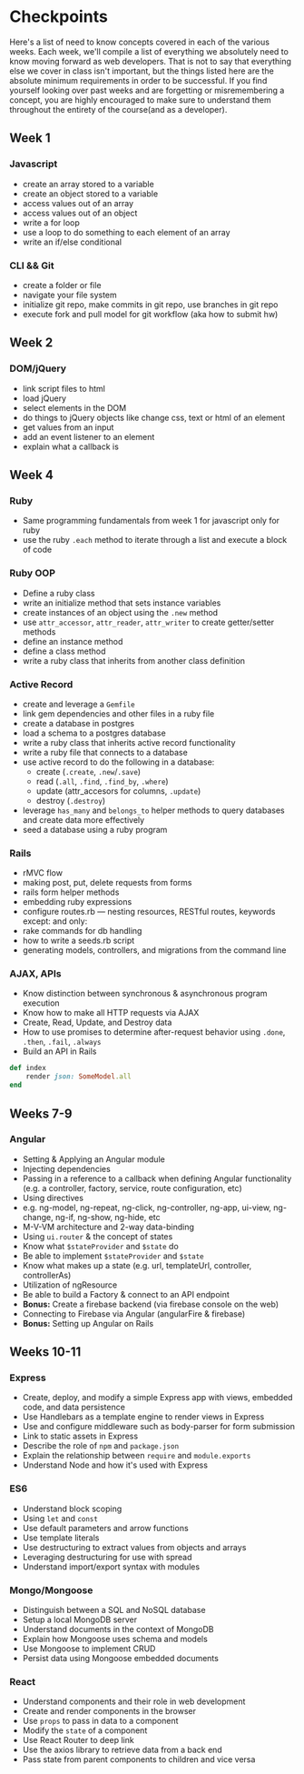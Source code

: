 # Checkpoints

Here's a list of need to know concepts covered in each of the various weeks. Each week, we'll compile a list of everything we absolutely need to know moving forward as web developers. That is not to say that everything else we cover in class isn't important, but the things listed here are the absolute minimum requirements in order to be successful. If you find yourself looking over past weeks and are forgetting or misremembering a concept, you are highly encouraged to make sure to understand them throughout the entirety of the course(and as a developer).

## Week 1

### Javascript

- create an array stored to a variable
- create an object stored to a variable
- access values out of an array
- access values out of an object
- write a for loop
- use a loop to do something to each element of an array
- write an if/else conditional

### CLI && Git

- create a folder or file
- navigate your file system
- initialize git repo, make commits in git repo, use branches in git repo
- execute fork and pull model for git workflow (aka how to submit hw)

## Week 2

### DOM/jQuery

- link script files to html
- load jQuery
- select elements in the DOM
- do things to jQuery objects like change css, text or html of an element
- get values from an input
- add an event listener to an element
- explain what a callback is

## Week 4

### Ruby

- Same programming fundamentals from week 1 for javascript only for ruby
- use the ruby `.each` method to iterate through a list and execute a block of code

### Ruby OOP

- Define a ruby class
- write an initialize method that sets instance variables
- create instances of an object using the `.new` method
- use `attr_accessor`, `attr_reader`, `attr_writer` to create getter/setter methods
- define an instance method
- define a class method
- write a ruby class that inherits from another class definition

### Active Record

- create and leverage a `Gemfile`
- link gem dependencies and other files in a ruby file
- create a database in postgres
- load a schema to a postgres database
- write a ruby class that inherits active record functionality
- write a ruby file that connects to a database
- use active record to do the following in a database:
  - create (`.create`, `.new`/`.save`)
  - read (`.all`, `.find`, `.find_by`, `.where`)
  - update (attr_accesors for columns, `.update`)
  - destroy (`.destroy`)
- leverage `has_many` and `belongs_to` helper methods to query databases and create data more effectively
- seed a database using a ruby program

### Rails

- rMVC flow
- making post, put, delete requests from forms
- rails form helper methods
- embedding ruby expressions
- configure routes.rb — nesting resources, RESTful routes, keywords except: and only:
- rake commands for db handling
- how to write a seeds.rb script
- generating models, controllers, and migrations from the command line

### AJAX, APIs

- Know distinction between synchronous & asynchronous program execution
- Know how to make all HTTP requests via AJAX
 - Create, Read, Update, and Destroy data
- How to use promises to determine after-request behavior using `.done`, `.then`, `.fail`, `.always`
- Build an API in Rails

```rb
def index
    render json: SomeModel.all
end
```

## Weeks 7-9

### Angular

- Setting & Applying an Angular module
- Injecting dependencies
 - Passing in a reference to a callback when defining Angular functionality (e.g. a controller, factory, service, route configuration, etc)
- Using directives
 - e.g. ng-model, ng-repeat, ng-click, ng-controller, ng-app, ui-view, ng-change, ng-if, ng-show, ng-hide, etc
- M-V-VM architecture and 2-way data-binding
- Using `ui.router` & the concept of states
 - Know what `$stateProvider` and `$state` do
 - Be able to implement `$stateProvider` and `$state`
 - Know what makes up a state (e.g. url, templateUrl, controller, controllerAs)
- Utilization of ngResource
 - Be able to build a Factory & connect to an API endpoint
- **Bonus:** Create a firebase backend (via firebase console on the web)
 - Connecting to Firebase via Angular (angularFire & firebase)
- **Bonus:** Setting up Angular on Rails

## Weeks 10-11

### Express

- Create, deploy, and modify a simple Express app with views, embedded code, and data persistence
- Use Handlebars as a template engine to render views in Express
- Use and configure middleware such as body-parser for form submission
- Link to static assets in Express
- Describe the role of `npm` and `package.json`
- Explain the relationship between `require` and `module.exports`
- Understand Node and how it's used with Express

### ES6

- Understand block scoping
- Using `let` and `const`
- Use default parameters and arrow functions
- Use template literals
- Use destructuring to extract values from objects and arrays
- Leveraging destructuring for use with spread
- Understand import/export syntax with modules

### Mongo/Mongoose

- Distinguish between a SQL and NoSQL database
- Setup a local MongoDB server
- Understand documents in the context of MongoDB
- Explain how Mongoose uses schema and models
- Use Mongoose to implement CRUD
- Persist data using Mongoose embedded documents

### React

- Understand components and their role in web development
- Create and render components in the browser
- Use `props` to pass in data to a component
- Modify the `state` of a component
- Use React Router to deep link
- Use the axios library to retrieve data from a back end
- Pass state from parent components to children and vice versa
